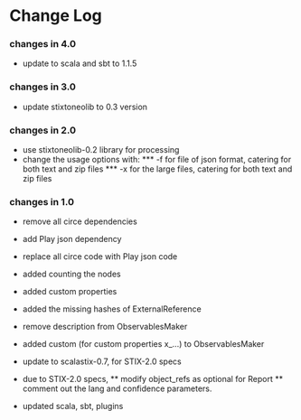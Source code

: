 Change Log
==========

### changes in 4.0

* update to scala and sbt to 1.1.5

### changes in 3.0

* update stixtoneolib to 0.3 version

### changes in 2.0

* use stixtoneolib-0.2 library for processing 
* change the usage options with:
*** -f for file of json format, catering for both text and zip files 
*** -x for the large files, catering for both text and zip files 

### changes in 1.0

* remove all circe dependencies
* add Play json dependency
* replace all circe code with Play json code
* added counting the nodes
* added custom properties
* added the missing hashes of ExternalReference
* remove description from ObservablesMaker
* added custom (for custom properties x_...) to ObservablesMaker
* update to scalastix-0.7, for STIX-2.0 specs 
* due to STIX-2.0 specs, 
** modify object_refs as optional for Report
** comment out the lang and confidence parameters.

* updated scala, sbt, plugins